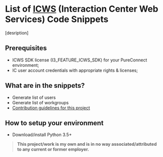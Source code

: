 # List of [ICWS](https://help.genesys.com/developer/cic/docs/icws/webhelp/conceptualcontent/welcome.htm) (Interaction Center Web Services) Code Snippets
[desription]
## Prerequisites

- ICWS SDK license (I3_FEATURE_ICWS_SDK) for your PureConnect environment;
- IC user account credentials with appropriate rights & licenses;

## What are in the snippets?
- Generate list of users
- Generate list of workgroups
- [Contribution guidelines for this project](User%20List/script.py)

## How to setup your environment
- Download/install Python 3.5+


> **This project/work is my own and is in no way associated/attributed to any current or former employer.**
